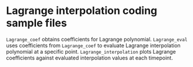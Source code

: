 # Lagrange interpolation coding sample files
`Lagrange_coef` obtains coefficients for Lagrange polynomial.
`Lagrange_eval` uses coefficients from `Lagrange_coef` to evaluate Lagrange interpolation polynomial at a specific point.
`Lagrange_interpolation` plots Lagrange coefficients against evaluated interpolation values at each timepoint.
